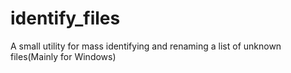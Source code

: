 # identify_files
A small utility for mass identifying and renaming a list of unknown files(Mainly for Windows)
